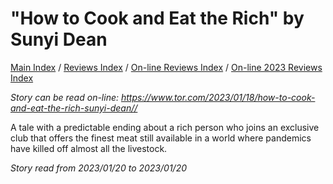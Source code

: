 # "How to Cook and Eat the Rich" by Sunyi Dean

[Main Index](../../../README.md) / [Reviews Index](../../README.md) / [On-line Reviews Index](../README.md) / [On-line 2023 Reviews Index](README.md)

*Story can be read on-line: <https://www.tor.com/2023/01/18/how-to-cook-and-eat-the-rich-sunyi-dean//>*

A tale with a predictable ending about a rich person who joins an exclusive club that offers the finest meat still available in a world where pandemics have killed off almost all the livestock.

*Story read from 2023/01/20 to 2023/01/20*
